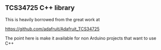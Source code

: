 ## TCS34725 C++ library

This is heavily borrowed from the great work at

https://github.com/adafruit/Adafruit_TCS34725

The point here is make it available for non Arduino projects that want to use C++
